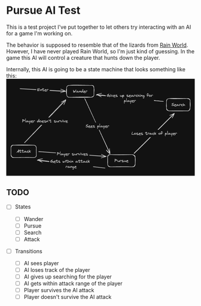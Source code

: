 # Pursue AI Test

This is a test project I've put together to let others try interacting with an AI for a game I'm working on.

The behavior is supposed to resemble that of the lizards from [Rain World](https://store.steampowered.com/app/312520/Rain_World/). However, I have never played Rain World, so I'm just kind of guessing. In the game this AI will control a creature that hunts down the player.

Internally, this AI is going to be a state machine that looks something like this:
![State machine image](state-machine-img.png)

## TODO

- [ ] States

  - [ ] Wander
  - [ ] Pursue
  - [ ] Search
  - [ ] Attack

- [ ] Transitions

  - [ ] AI sees player
  - [ ] AI loses track of the player
  - [ ] AI gives up searching for the player
  - [ ] AI gets within attack range of the player
  - [ ] Player survives the AI attack
  - [ ] Player doesn't survive the AI attack
